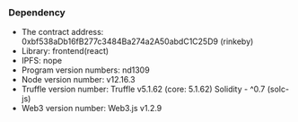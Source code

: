 ### Dependency
-  The contract address: 0xbf538aDb16fB277c3484Ba274a2A50abdC1C25D9 (rinkeby)
- Library: frontend(react)
- IPFS: nope
- Program version numbers: nd1309
- Node version number: v12.16.3
- Truffle version number: Truffle v5.1.62 (core: 5.1.62) Solidity - ^0.7 (solc-js)
- Web3 version number: Web3.js v1.2.9